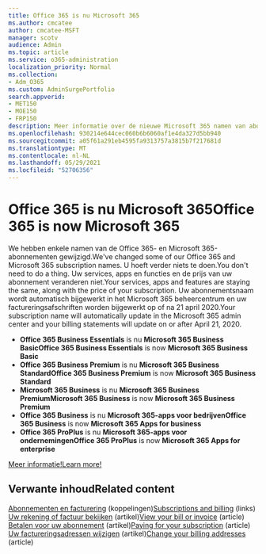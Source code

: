 ```yaml
---
title: Office 365 is nu Microsoft 365
ms.author: cmcatee
author: cmcatee-MSFT
manager: scotv
audience: Admin
ms.topic: article
ms.service: o365-administration
localization_priority: Normal
ms.collection:
- Adm_O365
ms.custom: AdminSurgePortfolio
search.appverid:
- MET150
- MOE150
- FRP150
description: Meer informatie over de nieuwe Microsoft 365 namen van abonnementen.
ms.openlocfilehash: 930214e644cec060b6b6060af1e4da327d5bb940
ms.sourcegitcommit: a05f61a291eb4595fa9313757a3815b7f217681d
ms.translationtype: MT
ms.contentlocale: nl-NL
ms.lasthandoff: 05/29/2021
ms.locfileid: "52706356"
---
```

# <a name="office-365-is-now-microsoft-365"></a><span data-ttu-id="aa150-103">Office 365 is nu Microsoft 365</span><span class="sxs-lookup"><span data-stu-id="aa150-103">Office 365 is now Microsoft 365</span></span>

<span data-ttu-id="aa150-104">We hebben enkele namen van de Office 365- en Microsoft 365-abonnementen gewijzigd.</span><span class="sxs-lookup"><span data-stu-id="aa150-104">We've changed some of our Office 365 and Microsoft 365 subscription names.</span></span> <span data-ttu-id="aa150-105">U hoeft verder niets te doen.</span><span class="sxs-lookup"><span data-stu-id="aa150-105">You don't need to do a thing.</span></span> <span data-ttu-id="aa150-106">Uw services, apps en functies en de prijs van uw abonnement veranderen niet.</span><span class="sxs-lookup"><span data-stu-id="aa150-106">Your services, apps and features are staying the same, along with the price of your subscription.</span></span> <span data-ttu-id="aa150-107">Uw abonnementsnaam wordt automatisch bijgewerkt in het Microsoft 365 beheercentrum en uw factureringsafschriften worden bijgewerkt op of na 21 april 2020.</span><span class="sxs-lookup"><span data-stu-id="aa150-107">Your subscription name will automatically update in the Microsoft 365 admin center and your billing statements will update on or after April 21, 2020.</span></span>

- <span data-ttu-id="aa150-108">**Office 365 Business Essentials** is nu **Microsoft 365 Business Basic**</span><span class="sxs-lookup"><span data-stu-id="aa150-108">**Office 365 Business Essentials** is now **Microsoft 365 Business Basic**</span></span>
- <span data-ttu-id="aa150-109">**Office 365 Business Premium** is nu **Microsoft 365 Business Standard**</span><span class="sxs-lookup"><span data-stu-id="aa150-109">**Office 365 Business Premium** is now **Microsoft 365 Business Standard**</span></span>
- <span data-ttu-id="aa150-110">**Microsoft 365 Business** is nu **Microsoft 365 Business Premium**</span><span class="sxs-lookup"><span data-stu-id="aa150-110">**Microsoft 365 Business** is now **Microsoft 365 Business Premium**</span></span>
- <span data-ttu-id="aa150-111">**Office 365 Business** is nu **Microsoft 365-apps voor bedrijven**</span><span class="sxs-lookup"><span data-stu-id="aa150-111">**Office 365 Business** is now **Microsoft 365 Apps for business**</span></span>
- <span data-ttu-id="aa150-112">**Office 365 ProPlus** is nu **Microsoft 365-apps voor ondernemingen**</span><span class="sxs-lookup"><span data-stu-id="aa150-112">**Office 365 ProPlus** is now **Microsoft 365 Apps for enterprise**</span></span>

[<span data-ttu-id="aa150-113">Meer informatie!</span><span class="sxs-lookup"><span data-stu-id="aa150-113">Learn more!</span></span>](https://go.microsoft.com/fwlink/?linkid=2120533)

## <a name="related-content"></a><span data-ttu-id="aa150-114">Verwante inhoud</span><span class="sxs-lookup"><span data-stu-id="aa150-114">Related content</span></span>

<span data-ttu-id="aa150-115">[Abonnementen en facturering](../commerce/index.yml) (koppelingen)</span><span class="sxs-lookup"><span data-stu-id="aa150-115">[Subscriptions and billing](../commerce/index.yml) (links)</span></span>\
<span data-ttu-id="aa150-116">[Uw rekening of factuur bekijken](../commerce/billing-and-payments/view-your-bill-or-invoice.md) (artikel)</span><span class="sxs-lookup"><span data-stu-id="aa150-116">[View your bill or invoice](../commerce/billing-and-payments/view-your-bill-or-invoice.md) (article)</span></span>\
<span data-ttu-id="aa150-117">[Betalen voor uw abonnement](../commerce/billing-and-payments/pay-for-your-subscription.md) (artikel)</span><span class="sxs-lookup"><span data-stu-id="aa150-117">[Paying for your subscription](../commerce/billing-and-payments/pay-for-your-subscription.md) (article)</span></span>\
<span data-ttu-id="aa150-118">[Uw factureringsadressen wijzigen](../commerce/billing-and-payments/change-your-billing-addresses.md) (artikel)</span><span class="sxs-lookup"><span data-stu-id="aa150-118">[Change your billing addresses](../commerce/billing-and-payments/change-your-billing-addresses.md) (article)</span></span>
